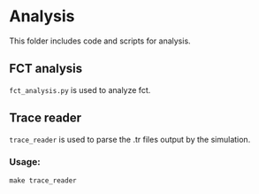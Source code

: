 # Analysis
This folder includes code and scripts for analysis.

## FCT analysis
`fct_analysis.py` is used to analyze fct. 

## Trace reader
`trace_reader` is used to parse the .tr files output by the simulation.

### Usage: 
`make trace_reader`

